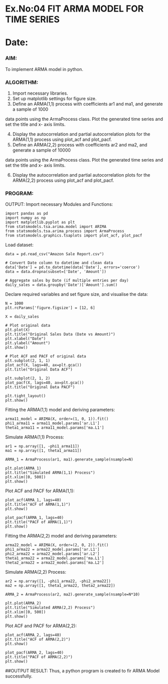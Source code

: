 # Ex.No:04   FIT ARMA MODEL FOR TIME SERIES
# Date: 



### AIM:
To implement ARMA model in python.
### ALGORITHM:
1. Import necessary libraries.
2. Set up matplotlib settings for figure size.
3. Define an ARMA(1,1) process with coefficients ar1 and ma1, and generate a sample of 1000

data points using the ArmaProcess class. Plot the generated time series and set the title and x-
axis limits.

4. Display the autocorrelation and partial autocorrelation plots for the ARMA(1,1) process using
plot_acf and plot_pacf.
5. Define an ARMA(2,2) process with coefficients ar2 and ma2, and generate a sample of 10000

data points using the ArmaProcess class. Plot the generated time series and set the title and x-
axis limits.

6. Display the autocorrelation and partial autocorrelation plots for the ARMA(2,2) process using
plot_acf and plot_pacf.
### PROGRAM:

OUTPUT:
Import necessary Modules and Functions:
```
import pandas as pd
import numpy as np
import matplotlib.pyplot as plt
from statsmodels.tsa.arima.model import ARIMA
from statsmodels.tsa.arima_process import ArmaProcess
from statsmodels.graphics.tsaplots import plot_acf, plot_pacf

```
Load dataset:
```
data = pd.read_csv("Amazon Sale Report.csv")

# Convert Date column to datetime and clean data
data['Date'] = pd.to_datetime(data['Date'], errors='coerce')
data = data.dropna(subset=['Date', 'Amount'])

# Aggregate sales by Date (if multiple entries per day)
daily_sales = data.groupby('Date')['Amount'].sum()

```
Declare required variables and set figure size, and visualise the data:
```
N = 1000
plt.rcParams['figure.figsize'] = [12, 6]

X = daily_sales

# Plot original data
plt.plot(X)
plt.title("Original Sales Data (Date vs Amount)")
plt.xlabel("Date")
plt.ylabel("Amount")
plt.show()

# Plot ACF and PACF of original data
plt.subplot(2, 1, 1)
plot_acf(X, lags=40, ax=plt.gca())
plt.title("Original Data ACF")

plt.subplot(2, 1, 2)
plot_pacf(X, lags=40, ax=plt.gca())
plt.title("Original Data PACF")

plt.tight_layout()
plt.show()

```
Fitting the ARMA(1,1) model and deriving parameters:
```
arma11_model = ARIMA(X, order=(1, 0, 1)).fit()
phi1_arma11 = arma11_model.params['ar.L1']
theta1_arma11 = arma11_model.params['ma.L1']

```
Simulate ARMA(1,1) Process:
```
ar1 = np.array([1, -phi1_arma11])
ma1 = np.array([1, theta1_arma11])

ARMA_1 = ArmaProcess(ar1, ma1).generate_sample(nsample=N)

plt.plot(ARMA_1)
plt.title("Simulated ARMA(1,1) Process")
plt.xlim([0, 500])
plt.show()

```
Plot ACF and PACF for ARMA(1,1):
```
plot_acf(ARMA_1, lags=40)
plt.title("ACF of ARMA(1,1)")
plt.show()

plot_pacf(ARMA_1, lags=40)
plt.title("PACF of ARMA(1,1)")
plt.show()

```
Fitting the ARMA(2,2) model and deriving parameters:
```
arma22_model = ARIMA(X, order=(2, 0, 2)).fit()
phi1_arma22 = arma22_model.params['ar.L1']
phi2_arma22 = arma22_model.params['ar.L2']
theta1_arma22 = arma22_model.params['ma.L1']
theta2_arma22 = arma22_model.params['ma.L2']

```
Simulate ARMA(2,2) Process:
```
ar2 = np.array([1, -phi1_arma22, -phi2_arma22])  
ma2 = np.array([1, theta1_arma22, theta2_arma22])  

ARMA_2 = ArmaProcess(ar2, ma2).generate_sample(nsample=N*10)

plt.plot(ARMA_2)
plt.title("Simulated ARMA(2,2) Process")
plt.xlim([0, 500])
plt.show()

```
Plot ACF and PACF for ARMA(2,2):
```
plot_acf(ARMA_2, lags=40)
plt.title("ACF of ARMA(2,2)")
plt.show()

plot_pacf(ARMA_2, lags=40)
plt.title("PACF of ARMA(2,2)")
plt.show()

```
##OUTPUT
RESULT:
Thus, a python program is created to fir ARMA Model successfully.
